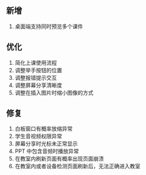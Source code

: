 ## 新增

1. 桌面端支持同时预览多个课件

## 优化

1. 简化上课使用流程
2. 调整举手按钮的位置
3. 调整报错提示交互
4. 调整屏幕分享清晰度
5. 调整在插入图片时缩小图像的方式

## 修复

1. 白板窗口有概率放缩异常
2. 学生音视频权限异常
3. 屏幕分享时光标未正常显示
4. PPT 中包含音频时播放异常
5. 在教室内刷新页面有概率出现页面崩溃
6. 在教室内或者设备检测页面刷新后，无法正确进入教室
